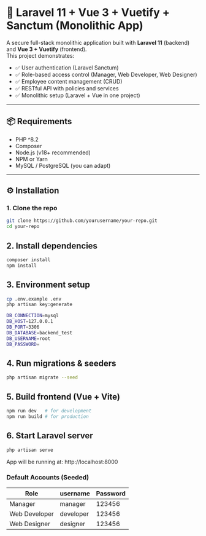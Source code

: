 # 🚀 Laravel 11 + Vue 3 + Vuetify + Sanctum (Monolithic App)

A secure full-stack monolithic application built with **Laravel 11** (backend) and **Vue 3 + Vuetify** (frontend).  
This project demonstrates:

- ✅ User authentication (Laravel Sanctum)
- ✅ Role-based access control (Manager, Web Developer, Web Designer)
- ✅ Employee content management (CRUD)
- ✅ RESTful API with policies and services
- ✅ Monolithic setup (Laravel + Vue in one project)

---

## 📦 Requirements

- PHP ^8.2
- Composer
- Node.js (v18+ recommended)
- NPM or Yarn
- MySQL / PostgreSQL (you can adapt)

---

## ⚙️ Installation

### 1. Clone the repo
```bash
git clone https://github.com/yourusername/your-repo.git
cd your-repo
```
## 2. Install dependencies
```bash
composer install
npm install
```

## 3. Environment setup
```bash
cp .env.example .env
php artisan key:generate

```
```bash
DB_CONNECTION=mysql
DB_HOST=127.0.0.1
DB_PORT=3306
DB_DATABASE=backend_test
DB_USERNAME=root
DB_PASSWORD=
```


## 4. Run migrations & seeders
```bash
php artisan migrate --seed

```

## 5. Build frontend (Vue + Vite)
```bash
npm run dev   # for development
npm run build # for production
```

## 6. Start Laravel server
```bash
php artisan serve
```

App will be running at: http://localhost:8000


### Default Accounts (Seeded)

| Role          | username                                           | Password |
| ------------- | ----------------------------------------------- | -------- |
| Manager       | manager                                         | 123456  |
| Web Developer | developer                                        | 123456 |
| Web Designer  | designer                                        | 123456 |



